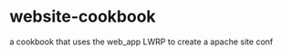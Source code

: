 website-cookbook
================

a cookbook that uses the web_app LWRP to create a apache site conf

